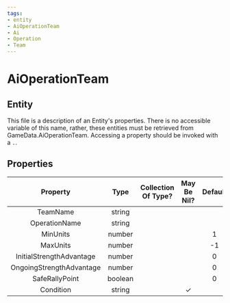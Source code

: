 ```yaml
---
tags:
- entity
- AiOperationTeam
- Ai
- Operation
- Team
---
```

# AiOperationTeam
## Entity
This file is a description of an Entity's properties. There is no accessible variable of this name, rather, these entities must be retrieved from GameData.AiOperationTeam. Accessing a property should be invoked with a `.`.
## Properties
|	Property	|	Type	|	Collection Of Type?	|	May Be Nil?	|	Default	|	References	|	Key	|	Notes	|
|	:-:	|	:-:	|	:-:	|	:-:	|	:-:	|	:-:	|	:-:	|	-:	|
|	TeamName	|	string	|		|		|		|	[[AiTeam]].TeamName	|		|	|
|	OperationName	|	string	|		|		|		|	[[AiOperationDef]].OperationName	|		|	|
|	MinUnits	|	number	|		|		|	1	|		|		|	|
|	MaxUnits	|	number	|		|		|	-1	|		|		|	|
|	InitialStrengthAdvantage	|	number	|		|		|	0	|		|		|	|
|	OngoingStrengthAdvantage	|	number	|		|		|	0	|		|		|	|
|	SafeRallyPoint	|	boolean	|		|		|	0	|		|		|	|
|	Condition	|	string	|		|	✓	|		|		|		|	|
